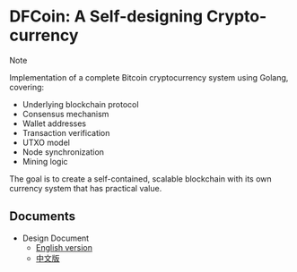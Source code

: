 # DFCoin: A Self-designing Crypto-currency

> [!Note]
> Implementation of a complete Bitcoin cryptocurrency system using Golang, covering:
>
> - Underlying blockchain protocol
> - Consensus mechanism
> - Wallet addresses
> - Transaction verification
> - UTXO model
> - Node synchronization
> - Mining logic
>
> The goal is to create a self-contained, scalable blockchain with its own currency system that has practical value.

## Documents

- Design Document
  - [English version](docs/00-designDoc-en.md)
  - [中文版](docs/00-designDoc-ch.md)
